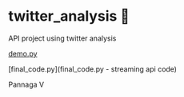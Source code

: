 # twitter_analysis 🏅
API project using twitter analysis

[demo.py](demo.py)

[final_code.py](final_code.py - streaming api  code)

Pannaga V
